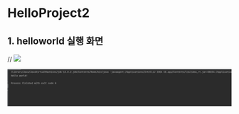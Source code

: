 # HelloProject2

## 1. helloworld 실행 화면
// <img src = '여기에 이미지 주소 복사 링크 넣기'>

<img src = 'https://github.com/22100211ChaewonKim/HelloProject2/blob/master/screenshot/%E1%84%89%E1%85%B3%E1%84%8F%E1%85%B3%E1%84%85%E1%85%B5%E1%86%AB%E1%84%89%E1%85%A3%E1%86%BA%202022-09-02%20%E1%84%8B%E1%85%A9%E1%84%92%E1%85%AE%205.08.38.png?raw=true'>
